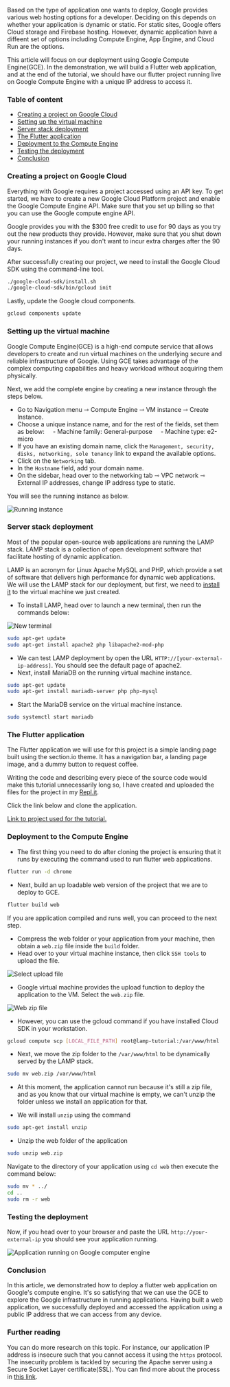 Based on the type of application one wants to deploy, Google provides various web hosting options for a developer. Deciding on this depends on whether your application is dynamic or static. For static sites, Google offers Cloud storage and Firebase hosting. However, dynamic application have a diffeent set of options including Compute Engine, App Engine, and Cloud Run are the options. 

This article will focus on our deployment using Google Compute Engine(GCE). In the demonstration, we will build a Flutter web application, and at the end of the tutorial, we should have our flutter project running live on Google Compute Engine with a unique IP address to access it. 

### Table of content
- [Creating a project on Google Cloud](#creating-a-project-on-google-cloud)
- [Setting up the virtual machine](#setting-up-the-virtualmachine)
- [Server stack deployment](#server-stack-deployment)
- [The Flutter application](#the-flutter-application)
- [Deployment to the Compute Engine](#deployment-to-the-compute-engine)
- [Testing the deployment](#testing-the-deployment)
- [Conclusion](#conclusion)

### Creating a project on Google Cloud
Everything with Google requires a project accessed using an API key. To get started, we have to create a new Google Cloud Platform project and enable the Google Compute Engine API. Make sure that you set up billing so that you can use the Google compute engine API.

Google provides you with the $300 free credit to use for 90 days as you try out the new products they provide. However, make sure that you shut down your running instances if you don't want to incur extra charges after the 90 days.

After successfully creating our project, we need to install the Google Cloud SDK using the command-line tool. 

```bash
./google-cloud-sdk/install.sh
./google-cloud-sdk/bin/gcloud init
```

Lastly, update the Google cloud components.

```bash
gcloud components update
```

### Setting up the virtual machine
Google Compute Engine(GCE) is a high-end compute service that allows developers to create and run virtual machines on the underlying secure and reliable infrastructure of Google. Using GCE takes advantage of the complex computing capabilities and heavy workload without acquiring them physically.

Next, we add the complete engine by creating a new instance through the steps below.

- Go to Navigation menu ⇾ Compute Engine ⇾ VM instance ⇾ Create Instance.
- Choose a unique instance name, and for the rest of the fields, set them as below:
    - Machine family: General-purpose
    - Machine type: e2-micro
- If you have an existing domain name, click the `Management, security, disks, networking, sole tenancy` link to expand the available options. 
- Click on the `Networking` tab.
- In the `Hostname` field, add your domain name.
- On the sidebar, head over to the networking tab ⇾ VPC network ⇾ External IP addresses, change IP address type to static.

You will see the running instance as below.

![Running instance](running-instance.png)

### Server stack deployment
Most of the popular open-source web applications are running the LAMP stack. LAMP stack is a collection of open development software that facilitate hosting of dynamic application.

LAMP is an acronym for Linux Apache MySQL and PHP, which provide a set of software that delivers high performance for dynamic web applications. We will use the LAMP stack for our deployment, but first, we need to [install it](https://cloud.google.com/community/tutorials/setting-up-lamp) to the virtual machine we just created.

- To install LAMP, head over to launch a new terminal, then run the commands below:

![New terminal](console.png)

```bash
sudo apt-get update
sudo apt-get install apache2 php libapache2-mod-php
```

- We can test LAMP deployment by open the URL `HTTP://[your-external-ip-address]`. You should see the default page of apache2.
- Next, install MariaDB on the running virtual machine instance.

```bash
sudo apt-get update
sudo apt-get install mariadb-server php php-mysql
```
- Start the MariaDB service on the virtual machine instance.

```bash
sudo systemctl start mariadb
```

### The Flutter application
The Flutter application we will use for this project is a simple landing page built using the section.io theme. It has a navigation bar, a landing page image, and a dummy button to request coffee. 

Writing the code and describing every piece of the source code would make this tutorial unnecessarily long so, I have created and uploaded the files for the project in my [Repl.it](https://replit.com/@paulromans/flutter-web#). 

Click the link below and clone the application.

[Link to project used for the tutorial.](https://replit.com/@paulromans/flutter-web#)

### Deployment to the Compute Engine
- The first thing you need to do after cloning the project is ensuring that it runs by executing the command used to run flutter web applications.

```bash
flutter run -d chrome
```

- Next, build an up loadable web version of the project that we are to deploy to GCE.

```bash
flutter build web
```

If you are application compiled and runs well, you can proceed to the next step.

- Compress the web folder or your application from your machine, then obtain a `web.zip` file inside the `build` folder.
- Head over to your virtual machine instance, then click `SSH tools` to upload the file.

![Select upload file](upload-file.png)

- Google virtual machine provides the upload function to deploy the application to the VM. Select the `web.zip` file.

![Web zip file](select-web.png)

- However, you can use the gcloud command if you have installed Cloud SDK in your workstation.

```bash
gcloud compute scp [LOCAL_FILE_PATH] root@lamp-tutorial:/var/www/html
```

- Next, we move the zip folder to the `/var/www/html` to be dynamically served by the LAMP stack.

```bash
sudo mv web.zip /var/www/html
```

- At this moment, the application cannot run because it's still a zip file, and as you know that our virtual machine is empty, we can't unzip the folder unless we install an application for that. 

- We will install `unzip` using the command

```bash
sudo apt-get install unzip
```

- Unzip the web folder of the application

```bash
sudo unzip web.zip
```

Navigate to the directory of your application using `cd web` then execute the command below:

```bash
sudo mv * ../
cd ..
sudo rm -r web
```

### Testing the deployment
Now, if you head over to your browser and paste the URL `http://your-external-ip` you should see your application running.

![Application running on Google computer engine](app-live.png)

### Conclusion
In this article, we demonstrated how to deploy a flutter web application on Google's compute engine. It's so satisfying that we can use the GCE to explore the Google infrastructure in running applications. Having built a web application, we successfully deployed and accessed the application using a public IP address that we can access from any device.

### Further reading
You can do more research on this topic. For instance, our application IP address is insecure such that you cannot access it using the `https` protocol. The insecurity problem is tackled by securing the Apache server using a Secure Socket Layer certificate(SSL). You can find more about the process in [this link](https://www.linux.com/topic/networking/how-install-ssl-certificate-linux-server/).
